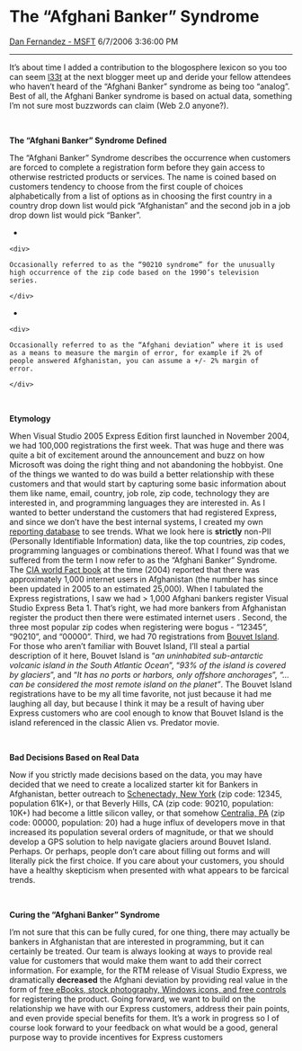 <div id="page">

# The “Afghani Banker” Syndrome

[Dan Fernandez -
MSFT](https://social.msdn.microsoft.com/profile/Dan%20Fernandez%20-%20MSFT)
6/7/2006 3:36:00 PM

-----

<div id="content">

It’s about time I added a contribution to the blogosphere lexicon so you
too can seem [l33t](http://en.wikipedia.org/wiki/Leet) at the next
blogger meet up and deride your fellow attendees who haven’t heard of
the “Afghani Banker” syndrome as being too “analog”. Best of all, the
Afghani Banker syndrome is based on actual data, something I’m not sure
most buzzwords can claim (Web 2.0 anyone?).

 

**The “Afghani Banker” Syndrome** **Defined**

The “Afghani Banker” Syndrome describes the occurrence when customers
are forced to complete a registration form before they gain access to
otherwise restricted products or services. The name is coined based on
customers tendency to choose from the first couple of choices
alphabetically from a list of options as in choosing the first country
in a country drop down list would pick “Afghanistan” and the second job
in a job drop down list would pick “Banker”.

  - 
    
    <div>
    
    Occasionally referred to as the “90210 syndrome” for the unusually
    high occurrence of the zip code based on the 1990’s television
    series.
    
    </div>

  - 
    
    <div>
    
    Occasionally referred to as the “Afghani deviation” where it is used
    as a means to measure the margin of error, for example if 2% of
    people answered Afghanistan, you can assume a +/- 2% margin of
    error.
    
    </div>

 

**Etymology**

When Visual Studio 2005 Express Edition first launched in November 2004,
we had 100,000 registrations the first week. That was huge and there was
quite a bit of excitement around the announcement and buzz on how
Microsoft was doing the right thing and not abandoning the hobbyist. One
of the things we wanted to do was build a better relationship with these
customers and that would start by capturing some basic information about
them like name, email, country, job role, zip code, technology they are
interested in, and programming languages they are interested in. As I
wanted to better understand the customers that had registered Express,
and since we don’t have the best internal systems, I created my own
[reporting database](/danielfe/archive/2005/07/10/437312.aspx) to see
trends. What we look here is **strictly** non-PII (Personally
Identifiable Information) data, like the top countries, zip codes,
programming languages or combinations thereof. What I found was that we
suffered from the term I now refer to as the “Afghani Banker” Syndrome.
The [CIA world Fact
book](http://www.cia.gov/cia/publications/factbook/geos/af.html) at the
time (2004) reported that there was approximately 1,000 internet users
in Afghanistan (the number has since been updated in 2005 to an
estimated 25,000). When I tabulated the Express registrations, I saw we
had \> 1,000 Afghani bankers register Visual Studio Express Beta 1.
That’s right, we had more bankers from Afghanistan register the
product then there were estimated internet users . Second, the three
most popular zip codes when registering were bogus - “12345”, “90210”,
and “00000”. Third, we had 70 registrations from [Bouvet
Island](http://en.wikipedia.org/wiki/Bouvet_Island). For those who
aren’t familiar with Bouvet Island, I’ll steal a partial description
of it here, Bouvet Island is “*an uninhabited sub-antarctic volcanic
island in the South Atlantic Ocean*”, “*93% of the island is covered by
glaciers*”, and “*It has no ports or harbors, only offshore
anchorages*”, *“…can be considered the most remote island on the
planet”*. The Bouvet Island registrations have to be my all time
favorite, not just because it had me laughing all day, but because I
think it may be a result of having uber Express customers who are cool
enough to know that Bouvet Island is the island referenced in the
classic Alien vs. Predator movie.

 

**Bad Decisions Based on Real Data**

Now if you strictly made decisions based on the data, you may have
decided that we need to create a localized starter kit for Bankers in
Afghanistan, better outreach to [Schenectady, New
York](http://www.downloadzipcode.com/NY/12345/) (zip code: 12345,
population 61K+), or that Beverly Hills, CA (zip code: 90210,
population: 10K+) had become a little silicon valley, or that somehow
[Centralia,
PA](http://www.washingtonpost.com/wp-dyn/content/article/2003/04/02/AR2005033108150.html)
(zip code: 00000, population: 20) had a huge influx of developers move
in that increased its population several orders of magnitude, or that we
should develop a GPS solution to help navigate glaciers around Bouvet
Island. Perhaps. Or perhaps, people don’t care about filling out forms
and will literally pick the first choice. If you care about your
customers, you should have a healthy skepticism when presented with what
appears to be farcical trends.

 

**Curing the “Afghani Banker” Syndrome**

I’m not sure that this can be fully cured, for one thing, there may
actually be bankers in Afghanistan that are interested in programming,
but it can certainly be treated. Our team is always looking at ways to
provide real value for customers that would make them want to add their
correct information. For example, for the RTM release of Visual Studio
Express, we dramatically **decreased** the Afghani deviation by
providing real value in the form of [free eBooks, stock photography,
Windows icons, and free
controls](http://msdn.microsoft.com/vstudio/express/register/) for
registering the product. Going forward, we want to build on the
relationship we have with our Express customers, address their pain
points, and even provide special benefits for them. It’s a work in
progress so I of course look forward to your feedback on what would be a
good, general purpose way to provide incentives for Express customers

 

</div>

</div>
